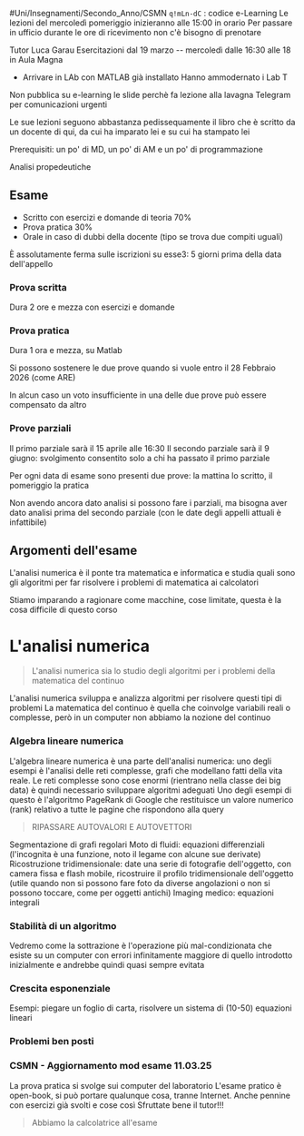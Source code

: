#Uni/Insegnamenti/Secondo_Anno/CSMN 
` q!mLn-dC ` : codice e-Learning
Le lezioni del mercoledì pomeriggio inizieranno alle 15:00 in orario
Per passare in ufficio durante le ore di ricevimento non c'è bisogno di prenotare

Tutor Luca Garau
Esercitazioni dal 19 marzo -- mercoledì dalle 16:30 alle 18 in Aula Magna
- Arrivare in LAb con MATLAB già installato
Hanno ammodernato i Lab T

Non pubblica su e-learning le slide perchè fa lezione alla lavagna
Telegram per comunicazioni urgenti

Le sue lezioni seguono abbastanza pedissequamente il libro che è scritto da un docente di qui, da cui ha imparato lei e su cui ha stampato lei

Prerequisiti: un po' di MD, un po' di AM e un po' di programmazione

Analisi propedeutiche

## Esame
- Scritto con esercizi e domande di teoria 70%
- Prova pratica 30%
- Orale in caso di dubbi della docente (tipo se trova due compiti uguali)

È assolutamente ferma sulle iscrizioni su esse3: 5 giorni prima della data dell'appello

### Prova scritta
Dura 2 ore e mezza con esercizi e domande

### Prova pratica
Dura 1 ora e mezza, su Matlab

Si possono sostenere le due prove quando si vuole entro il 28 Febbraio 2026 (come ARE)

In alcun caso un voto insufficiente in una delle due prove può essere compensato da altro

### Prove parziali
Il primo parziale sarà il 15 aprile alle 16:30
Il secondo parziale sarà il 9 giugno: svolgimento consentito solo a chi ha passato il primo parziale

Per ogni data di esame sono presenti due prove: la mattina lo scritto, il pomeriggio la pratica

Non avendo ancora dato analisi si possono fare i parziali, ma bisogna aver dato analisi prima del secondo parziale (con le date degli appelli attuali è infattibile)

## Argomenti dell'esame
L'analisi numerica è il ponte tra matematica e informatica e studia quali sono gli algoritmi per far risolvere i problemi di matematica ai calcolatori

Stiamo imparando a ragionare come macchine, cose limitate, questa è la cosa difficile di questo corso

# L'analisi numerica
> L'analisi numerica sia lo studio degli algoritmi per i problemi della matematica del continuo

L'analisi numerica sviluppa e analizza algoritmi per risolvere questi tipi di problemi
La matematica del continuo è quella che coinvolge variabili reali o complesse, però in un computer non abbiamo la nozione del continuo

### Algebra lineare numerica
L'algebra lineare numerica è una parte dell'analisi numerica: uno degli esempi è l'analisi delle reti complesse, grafi che modellano fatti della vita reale. 
Le reti complesse sono cose enormi (rientrano nella classe dei big data) è quindi necessario sviluppare algoritmi adeguati
Uno degli esempi di questo è l'algoritmo PageRank di Google che restituisce un valore numerico (rank) relativo a tutte le pagine che rispondono alla query

> RIPASSARE AUTOVALORI E AUTOVETTORI

Segmentazione di grafi regolari
Moto di fluidi: equazioni differenziali (l'incognita è una funzione, noto il legame con alcune sue derivate)
Ricostruzione tridimensionale: date una serie di fotografie dell'oggetto, con camera fissa e flash mobile, ricostruire il profilo tridimensionale dell'oggetto (utile quando non si possono fare foto da diverse angolazioni o non si possono toccare, come per oggetti antichi)
Imaging medico: equazioni integrali

### Stabilità di un algoritmo
Vedremo come la sottrazione è l'operazione più mal-condizionata che esiste su un computer con errori infinitamente maggiore di quello introdotto inizialmente e andrebbe quindi quasi sempre evitata

### Crescita esponenziale
Esempi: piegare un foglio di carta, risolvere un sistema di (10-50) equazioni lineari

### Problemi ben posti


### CSMN - Aggiornamento mod esame 11.03.25
La prova pratica si svolge sui computer del laboratorio
L'esame pratico è open-book, si può portare qualunque cosa, tranne Internet. Anche pennine con esercizi già svolti e cose così
Sfruttate bene il tutor!!!

> Abbiamo la calcolatrice all'esame